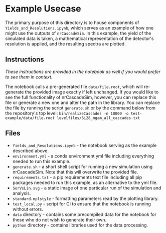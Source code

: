 # Example Usecase

The primary purpose of this directory is to house components of `Yields_and_Resolutions.ipynb`, 
which serves as an example of how one might use the outputs of `nrCascadeSim`. 
In this example, the yield of the simulated data is taken, 
a mathematical representation of the detector's resolution is applied,
and the resulting spectra are plotted.

## Instructions

*These instructions are provided in the notebook as well if you would prefer to see them in context.*

The notebook calls a pre-generated file `data/file.root`, which will re-generate the provided image exactly if left unchanged.
If you would like to see the full functionality of nrCascadeSim, however, you can replace this file or generate a new one and alter the path in the library.
You can replace the file by running the script `generate.sh` or by the command below from the repository's top level:
    `bin/realizeCascades -n 10000 -o test-example/data/file.root levelfiles/Si28_ngam_all_cascades.txt`

## Files

* `Yields_and_Resolutions.ipynb` - the notebook serving as the example described above.
* `environment.yml` - a conda environment yml file including everything needed to run this example.
* `generate.sh` - a short shell script for running a new simulation using nrCascadeSim. Note that this will overwrite the provided file.
* `requirements.txt` - a pip requirements text file including all pip packages needed to run this example, as an alternative to the yml file.
* `SorVsLin.svg` - a static image of one particular run of the simulation and analysis.
* `standard.mplstyle` - formatting parameters read by the plotting library.
* `test_local.py` - script for CI to ensure that the notebook is running without errors.
* `data` directory - contains some precompiled data for the notebook for those who do not wish to generate their own.
* `python` directory - contains libraries used for the data processing.